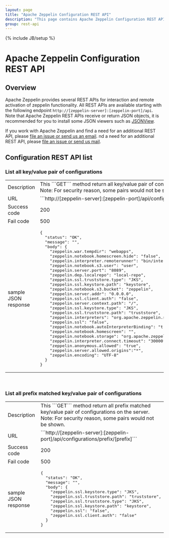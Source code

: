 ```yaml
---
layout: page
title: "Apache Zeppelin Configuration REST API"
description: "This page contains Apache Zeppelin Configuration REST API information."
group: rest-api
---
```

<!--
Licensed under the Apache License, Version 2.0 (the "License");
you may not use this file except in compliance with the License.
You may obtain a copy of the License at

http://www.apache.org/licenses/LICENSE-2.0

Unless required by applicable law or agreed to in writing, software
distributed under the License is distributed on an "AS IS" BASIS,
WITHOUT WARRANTIES OR CONDITIONS OF ANY KIND, either express or implied.
See the License for the specific language governing permissions and
limitations under the License.
-->
{% include JB/setup %}

# Apache Zeppelin Configuration REST API

<div id="toc"></div>

## Overview
Apache Zeppelin provides several REST APIs for interaction and remote activation of zeppelin functionality.
All REST APIs are available starting with the following endpoint `http://[zeppelin-server]:[zeppelin-port]/api`. 
Note that Apache Zeppelin REST APIs receive or return JSON objects, it is recommended for you to install some JSON viewers such as [JSONView](https://chrome.google.com/webstore/detail/jsonview/chklaanhfefbnpoihckbnefhakgolnmc).

If you work with Apache Zeppelin and find a need for an additional REST API, please [file an issue or send us an email](http://zeppelin.apache.org/community.html).
nd a need for an additional REST API, please [file an issue or send us mail](../../community.html).


## Configuration REST API list

### List all key/value pair of configurations
  <table class="table-configuration">
    <col width="200">
    <tr>
      <td>Description</td>
      <td>This ```GET``` method return all key/value pair of configurations on the server.<br/>
       Note: For security reason, some pairs would not be shown.</td>
    </tr>
    <tr>
      <td>URL</td>
      <td>```http://[zeppelin-server]:[zeppelin-port]/api/configurations/all```</td>
    </tr>
    <tr>
      <td>Success code</td>
      <td>200</td>
    </tr>
    <tr>
      <td> Fail code</td>
      <td> 500 </td>
    </tr>
    <tr>
      <td> sample JSON response
      </td>
      <td>
        <pre>
{
  "status": "OK",
  "message": "",
  "body": {
    "zeppelin.war.tempdir": "webapps",
    "zeppelin.notebook.homescreen.hide": "false",
    "zeppelin.interpreter.remoterunner": "bin/interpreter.sh",
    "zeppelin.notebook.s3.user": "user",
    "zeppelin.server.port": "8089",
    "zeppelin.dep.localrepo": "local-repo",
    "zeppelin.ssl.truststore.type": "JKS",
    "zeppelin.ssl.keystore.path": "keystore",
    "zeppelin.notebook.s3.bucket": "zeppelin",
    "zeppelin.server.addr": "0.0.0.0",
    "zeppelin.ssl.client.auth": "false",
    "zeppelin.server.context.path": "/",
    "zeppelin.ssl.keystore.type": "JKS",
    "zeppelin.ssl.truststore.path": "truststore",
    "zeppelin.interpreters": "org.apache.zeppelin.spark.SparkInterpreter,org.apache.zeppelin.spark.PySparkInterpreter,org.apache.zeppelin.spark.SparkRInterpreter,org.apache.zeppelin.spark.SparkSqlInterpreter,org.apache.zeppelin.spark.DepInterpreter,org.apache.zeppelin.markdown.Markdown,org.apache.zeppelin.angular.AngularInterpreter,org.apache.zeppelin.shell.ShellInterpreter,org.apache.zeppelin.flink.FlinkInterpreter,org.apache.zeppelin.lens.LensInterpreter,org.apache.zeppelin.ignite.IgniteInterpreter,org.apache.zeppelin.ignite.IgniteSqlInterpreter,org.apache.zeppelin.cassandra.CassandraInterpreter,org.apache.zeppelin.geode.GeodeOqlInterpreter,org.apache.zeppelin.kylin.KylinInterpreter,org.apache.zeppelin.elasticsearch.ElasticsearchInterpreter,org.apache.zeppelin.scalding.ScaldingInterpreter",
    "zeppelin.ssl": "false",
    "zeppelin.notebook.autoInterpreterBinding": "true",
    "zeppelin.notebook.homescreen": "",
    "zeppelin.notebook.storage": "org.apache.zeppelin.notebook.repo.VFSNotebookRepo",
    "zeppelin.interpreter.connect.timeout": "30000",
    "zeppelin.anonymous.allowed": "true",
    "zeppelin.server.allowed.origins":"*",
    "zeppelin.encoding": "UTF-8"
  }
}</pre></td>
    </tr>
  </table>

<br/>

### List all prefix matched key/value pair of configurations
  <table class="table-configuration">
    <col width="200">
    <tr>
      <td>Description</td>
      <td>This ```GET``` method return all prefix matched key/value pair of configurations on the server.<br/>
      Note: For security reason, some pairs would not be shown.</td>
    </tr>
    <tr>
      <td>URL</td>
      <td>```http://[zeppelin-server]:[zeppelin-port]/api/configurations/prefix/[prefix]```</td>
    </tr>
    <tr>
      <td>Success code</td>
      <td>200</td>
    </tr>
    <tr>
      <td> Fail code</td>
      <td> 500 </td>
    </tr>
    <tr>
      <td> sample JSON response
      </td>
      <td><pre>
{
  "status": "OK",
  "message": "",
  "body": {
    "zeppelin.ssl.keystore.type": "JKS",
    "zeppelin.ssl.truststore.path": "truststore",
    "zeppelin.ssl.truststore.type": "JKS",
    "zeppelin.ssl.keystore.path": "keystore",
    "zeppelin.ssl": "false",
    "zeppelin.ssl.client.auth": "false"
  }
}</pre>
      </td>
    </tr>
  </table>
